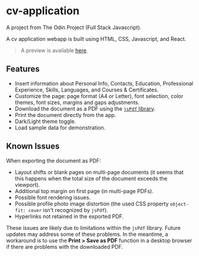 # cv-application

A project from The Odin Project (Full Stack Javascript).

A cv application webapp is built using HTML, CSS, Javascript, and React.

> A preview is available [here](https://cv-application-hazel.vercel.app/).

## Features

- Insert information about Personal Info, Contacts, Education, Professional Experience, Skills, Languages, and Courses & Certificates.
- Customize the page: page format (A4 or Letter), font selection, color themes, font sizes, margins and gaps adjustments.
- Download the document as a PDF using the [`jsPdf` library](https://github.com/parallax/jsPDF).
- Print the document directly from the app.
- Dark/Light theme toggle.
- Load sample data for demonstration.

## Known Issues

When exporting the document as PDF:

- Layout shifts or blank pages on multi-page documents (it seems that this happens when the total size of the document exceeds the viewport).
- Additional top margin on first page (in multi-page PDFs).
- Possible font rendering issues.
- Possible profile photo image distortion (the used CSS property `object-fit: cover` isn't recognized by `jsPdf`).
- Hyperlinks not retained in the exported PDF.

These issues are likely due to limitations within the `jsPdf` library. Future updates may address some of these problems. In the meantime, a workaround is to use the **Print > Save as PDF** function in a desktop browser if there are problems with the downloaded PDF.
